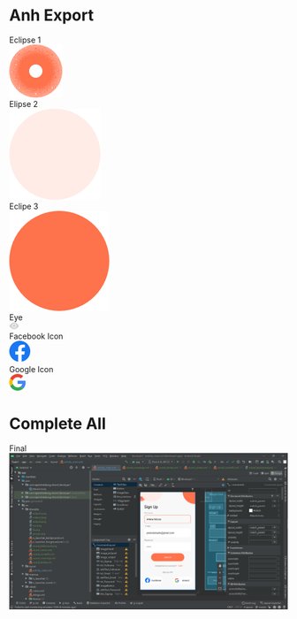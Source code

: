 # Anh Export
Eclipse 1  
![Sign up](https://github.com/anhtranngocy7-gmail-com/LTDDbtvn/blob/nhom3_quoc/HinhAnh/quoc_eclipse1.png)  
Elipse 2  
![Sign up](https://github.com/anhtranngocy7-gmail-com/LTDDbtvn/blob/nhom3_quoc/HinhAnh/quoc_eclipse2.png)  
Eclipe 3  
![Sign up](https://github.com/anhtranngocy7-gmail-com/LTDDbtvn/blob/nhom3_quoc/HinhAnh/quoc_eclipse3.png)  
Eye  
![Sign up](https://github.com/anhtranngocy7-gmail-com/LTDDbtvn/blob/nhom3_quoc/HinhAnh/quoc_eye.png)  
Facebook Icon  
![Sign up](https://github.com/anhtranngocy7-gmail-com/LTDDbtvn/blob/nhom3_quoc/HinhAnh/quoc_fb.png)  
Google Icon  
![Sign up](https://github.com/anhtranngocy7-gmail-com/LTDDbtvn/blob/nhom3_quoc/HinhAnh/quoc_google.png)  
# Complete All  
Final  
![Sign up](https://github.com/anhtranngocy7-gmail-com/LTDDbtvn/blob/nhom3_quoc/HinhAnh/quoc_final.png)  



